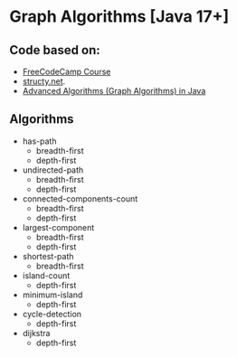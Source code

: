 # Graph Algorithms [Java 17+]

## Code based on: 
  * [FreeCodeCamp Course](https://www.youtube.com/watch?v=tWVWeAqZ0WU&ab_channel=freeCodeCamp.org)
  * [structy.net](https://structy.net/).
  * [Advanced Algorithms (Graph Algorithms) in Java](https://www.udemy.com/course/advanced-algorithms-in-java)

## Algorithms 

* has-path
  * breadth-first
  * depth-first
* undirected-path
  * breadth-first
  * depth-first
* connected-components-count
  * breadth-first 
  * depth-first
* largest-component
  * breadth-first
  * depth-first
* shortest-path
  * breadth-first
* island-count
  * depth-first
* minimum-island
  * depth-first
* cycle-detection
  * depth-first
* dijkstra
  * depth-first
